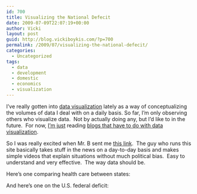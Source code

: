 ```yaml
---
id: 700
title: Visualizing the National Defecit
date: 2009-07-09T22:07:19+00:00
author: Vicki
layout: post
guid: http://blog.vickiboykis.com/?p=700
permalink: /2009/07/visualizing-the-national-defecit/
categories:
  - Uncategorized
tags:
  - data
  - development
  - domestic
  - economics
  - visualization
---
```

I&#8217;ve really gotten into [data visualization](http://en.wikipedia.org/wiki/Data_visualization) lately as a way of conceptualizing the volumes of data I deal with on a daily basis. So far, I&#8217;m only observing others who visualize data.  Not by actually doing any, but I&#8217;d like to in the future.  For now, [I&#8217;m just](http://www.smashingmagazine.com/2007/08/02/data-visualization-modern-approaches/) reading [blogs that have to do with data visualization](http://flowingdata.com/).

So I was really excited when Mr. B sent me [this link](http://politicalmath.wordpress.com/).  The guy who runs this site basically takes stuff in the news on a day-to-day basis and makes simple videos that explain situations without much political bias.  Easy to understand and very effective.  The way data should be.

Here&#8217;s one comparing health care between states:
  


And here&#8217;s one on the U.S. federal deficit: